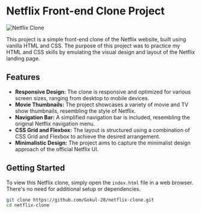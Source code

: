 # Netflix Front-end Clone Project

![Netflix Clone](screenshot.png)

This project is a simple front-end clone of the Netflix website, built using vanilla HTML and CSS. The purpose of this project was to practice my HTML and CSS skills by emulating the visual design and layout of the Netflix landing page.

## Features

- **Responsive Design:** The clone is responsive and optimized for various screen sizes, ranging from desktop to mobile devices.
- **Movie Thumbnails:** The project showcases a variety of movie and TV show thumbnails, resembling the style of Netflix.
- **Navigation Bar:** A simplified navigation bar is included, resembling the original Netflix navigation menu.
- **CSS Grid and Flexbox:** The layout is structured using a combination of CSS Grid and Flexbox to achieve the desired arrangement.
- **Minimalistic Design:** The project aims to capture the minimalist design approach of the official Netflix UI.

## Getting Started

To view this Netflix clone, simply open the `index.html` file in a web browser. There's no need for additional setup or dependencies.

```bash
git clone https://github.com/Gokul-28/netflix-clone.git
cd netflix-clone
